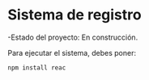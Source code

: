 <h1>Sistema de registro</h1>

-Estado del proyecto: En construcción.

Para ejecutar el sistema, debes poner:

```npm install reac```
